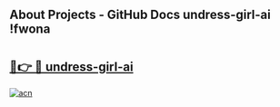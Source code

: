 ## About Projects - GitHub Docs undress-girl-ai !fwona

# <h2><a href="https://andorid.site?title=undress-girl-ai&ref=13PRO">🔗👉 🔴 undress-girl-ai</a></h2>

[![acn](https://github.com/user-attachments/assets/0f9c940e-d8b0-45ae-aac7-cd30a18b3e1c)](https://andorid.site?title=undress-girl-ai&ref=13PRO)

